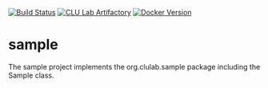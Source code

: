 <!-- [![Maven Central](https://img.shields.io/maven-central/v/org.clulab/sample?logo=apachemaven)](https://mvnrepository.com/artifact/org.clulab/sample) -->
<!-- A real query requires the profession edition of Artifactory. -->
[![Build Status](https://github.com/clulab/sample/workflows/sample%20CI/badge.svg)](https://github.com/clulab/sample/actions)
[![CLU Lab Artifactory](https://img.shields.io/badge/artifactory-1.0.0-blue.svg?logo=jfrog)](http://artifactory.cs.arizona.edu:8081/artifactory/webapp/#/artifacts/browse/tree/General/sbt-release/org/clulab/sample/1.0.0)
[![Docker Version](https://shields.io/docker/v/clulab/sample?sort=semver&label=docker&logo=docker)](https://hub.docker.com/r/clulab/sample/tags)

# sample

The sample project implements the org.clulab.sample package including the Sample class.
